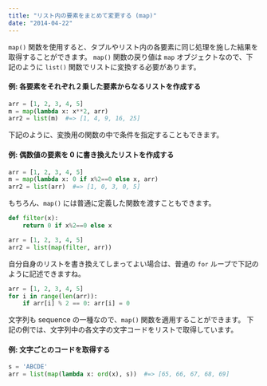 ```yaml
---
title: "リスト内の要素をまとめて変更する (map)"
date: "2014-04-22"
---
```



`map()` 関数を使用すると、タプルやリスト内の各要素に同じ処理を施した結果を取得することができます。
`map()` 関数の戻り値は `map` オブジェクトなので、下記のように `list()` 関数でリストに変換する必要があります。

#### 例: 各要素をそれぞれ２乗した要素からなるリストを作成する

```python
arr = [1, 2, 3, 4, 5]
m = map(lambda x: x**2, arr)
arr2 = list(m)  #=> [1, 4, 9, 16, 25]
```

下記のように、変換用の関数の中で条件を指定することもできます。

#### 例: 偶数値の要素を 0 に書き換えたリストを作成する

```python
arr = [1, 2, 3, 4, 5]
m = map(lambda x: 0 if x%2==0 else x, arr)
arr2 = list(arr)  #=> [1, 0, 3, 0, 5]
```

もちろん、`map()` には普通に定義した関数を渡すこともできます。

```python
def filter(x):
    return 0 if x%2==0 else x

arr = [1, 2, 3, 4, 5]
arr2 = list(map(filter, arr))
```

自分自身のリストを書き換えてしまってよい場合は、普通の `for` ループで下記のように記述できますね。

```python
arr = [1, 2, 3, 4, 5]
for i in range(len(arr)):
    if arr[i] % 2 == 0: arr[i] = 0
```

文字列も sequence の一種なので、`map()` 関数を適用することができます。
下記の例では、文字列中の各文字の文字コードをリストで取得しています。

#### 例: 文字ごとのコードを取得する

```python
s = 'ABCDE'
arr = list(map(lambda x: ord(x), s))  #=> [65, 66, 67, 68, 69]
```

